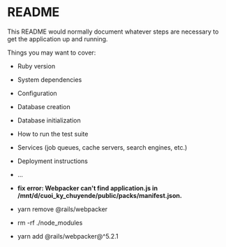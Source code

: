 # README

This README would normally document whatever steps are necessary to get the
application up and running.

Things you may want to cover:

* Ruby version

* System dependencies

* Configuration

* Database creation

* Database initialization

* How to run the test suite

* Services (job queues, cache servers, search engines, etc.)

* Deployment instructions

* ...

* **fix error: Webpacker can't find application.js in /mnt/d/cuoi_ky_chuyende/public/packs/manifest.json.** 
* yarn remove @rails/webpacker
* rm -rf ./node_modules
* yarn add @rails/webpacker@^5.2.1
